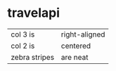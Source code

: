 travelapi
=======


|       |         |
|-------------|-------------|
| col 3 is      | right-aligned |
| col 2 is      | centered      |
| zebra stripes | are neat      |
